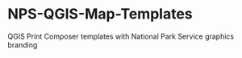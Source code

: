 # NPS-QGIS-Map-Templates
QGIS Print Composer templates with National Park Service graphics branding
